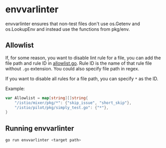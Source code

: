 # envvarlinter

envvarlinter ensures that non-test files don't use os.Getenv and os.LookupEnv and instead use the functions from pkg/env.

## Allowlist

If, for some reason, you want to disable lint rule for a file, you can add the file path and rule ID in
[allowlist.go](allowlist.go). Rule ID is the name of that rule file without `.go` extension.
You could also specify file path in regex.

If you want to disable all rules for a file path, you can specify `*` as the ID.

Example:

```go
var Allowlist = map[string][]string{
    "/istio/mixer/pkg/*": {"skip_issue", "short_skip"},
    "/istio/pilot/pkg/simply_test.go": {"*"},
}
```

## Running envvarlinter

```bash
go run envvarlinter <target path>
```
